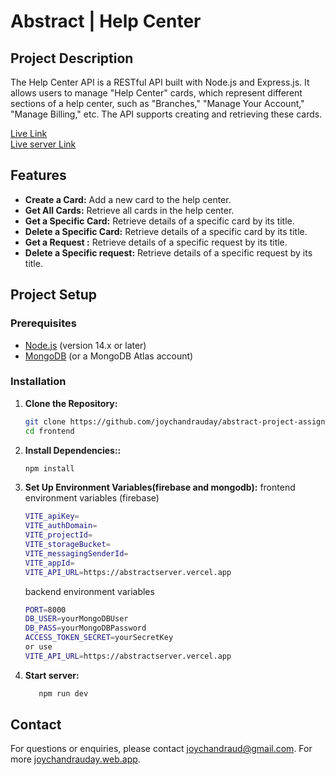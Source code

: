 # Abstract | Help Center

## Project Description

The Help Center API is a RESTful API built with Node.js and Express.js. It allows users to manage "Help Center" cards, which represent different sections of a help center, such as "Branches," "Manage Your Account," "Manage Billing," etc. The API supports creating and retrieving these cards.

[Live Link](https://abstract-help.web.app/)<br/>
[Live server Link](https://abstractserver.vercel.app/)

## Features

- **Create a Card:** Add a new card to the help center.
- **Get All Cards:** Retrieve all cards in the help center.
- **Get a Specific Card:** Retrieve details of a specific card by its title.
- **Delete a Specific Card:** Retrieve details of a specific card by its title.
- **Get a Request :** Retrieve details of a specific request by its title.
- **Delete a Specific request:** Retrieve details of a specific request by its title.

## Project Setup

### Prerequisites

- [Node.js](https://nodejs.org/) (version 14.x or later)
- [MongoDB](https://www.mongodb.com/) (or a MongoDB Atlas account)

### Installation

1. **Clone the Repository:**
   ```bash
   git clone https://github.com/joychandrauday/abstract-project-assignment
   cd frontend
   ```
2. **Install Dependencies::**
   ```bash
   npm install
   ```
3. **Set Up Environment Variables(firebase and mongodb):**
   frontend environment variables (firebase)

   ```bash
   VITE_apiKey=
   VITE_authDomain=
   VITE_projectId=
   VITE_storageBucket=
   VITE_messagingSenderId=
   VITE_appId=
   VITE_API_URL=https://abstractserver.vercel.app
   ```

   backend environment variables

   ```bash
   PORT=8000
   DB_USER=yourMongoDBUser
   DB_PASS=yourMongoDBPassword
   ACCESS_TOKEN_SECRET=yourSecretKey
   or use
   VITE_API_URL=https://abstractserver.vercel.app
   ```

4. **Start server:**
   ```bash
      npm run dev
   ```


## Contact

For questions or enquiries, please contact [joychandraud@gmail.com](mailto:joychandraud@gmail.com).
For more [joychandrauday.web.app](https://joychandrauday.web.app/).

